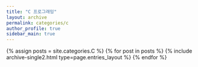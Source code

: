 ```yaml
---
title: "C 프로그래밍"
layout: archive
permalink: categories/c
author_profile: true
sidebar_main: true
---
```



{% assign posts = site.categories.C %}
{% for post in posts %} {% include archive-single2.html type=page.entries_layout %} {% endfor %}